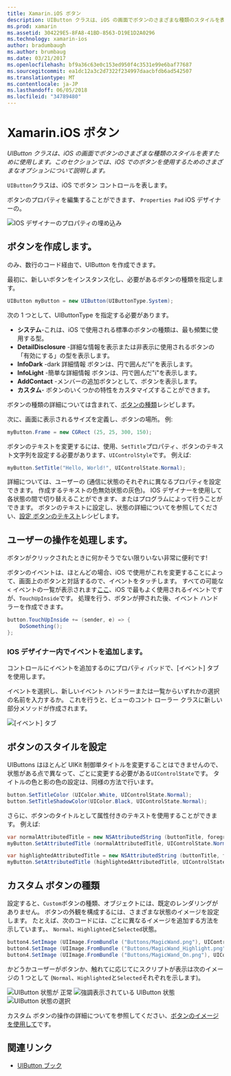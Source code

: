 ```yaml
---
title: Xamarin.iOS ボタン
description: UIButton クラスは、iOS の画面でボタンのさまざまな種類のスタイルを表すために使用します。 このセクションでは、iOS でのボタンを使用するためのさまざまなオプションについて説明します。
ms.prod: xamarin
ms.assetid: 304229E5-8FA8-41BD-8563-D19E1D2A0296
ms.technology: xamarin-ios
author: bradumbaugh
ms.author: brumbaug
ms.date: 03/21/2017
ms.openlocfilehash: bf9a36c63e0c153ed950f4c3531e99e6baf77687
ms.sourcegitcommit: ea1dc12a3c2d7322f234997daacbfdb6ad542507
ms.translationtype: MT
ms.contentlocale: ja-JP
ms.lasthandoff: 06/05/2018
ms.locfileid: "34789480"
---
```

# <a name="buttons-in-xamarinios"></a>Xamarin.iOS ボタン

_UIButton クラスは、iOS の画面でボタンのさまざまな種類のスタイルを表すために使用します。このセクションでは、iOS でのボタンを使用するためのさまざまなオプションについて説明します。_

`UIButton`クラスは、iOS でボタン コントロールを表します。 

ボタンのプロパティを編集することができます、 `Properties Pad` iOS デザイナーの。


![](buttons-images/properties.png "IOS デザイナーのプロパティの埋め込み")

## <a name="creating-a-button"></a>ボタンを作成します。

のみ、数行のコード経由で、UIButton を作成できます。

最初に、新しいボタンをインスタンス化し、必要があるボタンの種類を指定します。

```csharp
UIButton myButton = new UIButton(UIButtonType.System);
```

次の 1 つとして、UIButtonType を指定する必要があります。

- **システム**-これは、iOS で使用される標準のボタンの種類は、最も頻繁に使用する型。
- **DetailDisclosure** -詳細な情報を表示または非表示に使用されるボタンの「有効にする」の型を表示します。
- **InfoDark** -dark 詳細情報 ボタンは、円で囲んだ"i"を表示します。
- **InfoLight** -簡単な詳細情報 ボタンは、円で囲んだ"i"を表示します。
- **AddContact** -メンバーの追加ボタンとして、ボタンを表示します。
- **カスタム**- ボタンのいくつかの特性をカスタマイズすることができます。

ボタンの種類の詳細については含まれて、[ボタンの種類](https://developer.xamarin.com/recipes/ios/standard_controls/buttons/create_different_types_of_buttons/)レシピします。

次に、画面に表示されるサイズを定義し、ボタンの場所。 例:

```csharp
myButton.Frame = new CGRect (25, 25, 300, 150);
```

ボタンのテキストを変更するには、使用、`SetTitle`プロパティ、ボタンのテキスト文字列を設定する必要があります、`UIControlStyle`です。 例えば:

```csharp
myButton.SetTitle("Hello, World!", UIControlState.Normal);
```

詳細については、ユーザーの (通信に状態のそれぞれに異なるプロパティを設定できます。 作成するテキストの色無効状態の灰色)。 IOS デザイナーを使用して各状態の間で切り替えることができます、またはプログラムによって行うことができます。 ボタンのテキストに設定し、状態の詳細についてを参照してください、[設定 ボタンのテキスト](https://developer.xamarin.com/recipes/ios/standard_controls/buttons/set_button_text/)レシピします。

## <a name="dealing-with-user-interactions"></a>ユーザーの操作を処理します。


ボタンがクリックされたときに何かそうでない限りいない非常に便利です! 

ボタンのイベントは、ほとんどの場合、iOS で使用がこれを変更することによって、画面上のボタンと対話するので、イベントをタッチします。 すべての可能な < イベントの一覧が表示されます[ここ](https://developer.apple.com/documentation/uikit/uicontrolevents)、iOS で最もよく使用されるイベントですが、`TouchUpInside`です。 処理を行う、ボタンが押された後、イベント ハンドラーを作成できます。


```csharp
button.TouchUpInside += (sender, e) => {
    DoSomething();
};
```

### <a name="adding-events-in-the-ios-designer"></a>IOS デザイナー内でイベントを追加します。
 
コントロールにイベントを追加するのにプロパティ パッドで、[イベント] タブを使用します。

イベントを選択し、新しいイベント ハンドラーまたは一覧からいずれかの選択の名前を入力するか。 これを行うと、ビューのコント ローラー クラスに新しい部分メソッドが作成されます。

![[イベント] タブ](buttons-images/image1.png)

## <a name="styling-a-button"></a>ボタンのスタイルを設定

UIButtons はほとんど UIKit 制御単タイトルを変更することはできませんので、状態がある点で異なって、ごとに変更する必要がある`UIControlState`です。 タイトルの色と影の色の設定は、同様の方法で行います。

```csharp
button.SetTitleColor (UIColor.White, UIControlState.Normal);
button.SetTitleShadowColor(UIColor.Black, UIControlState.Normal);
```

さらに、ボタンのタイトルとして属性付きのテキストを使用することができます。 例えば:

```csharp
var normalAttributedTitle = new NSAttributedString (buttonTitle, foregroundColor: UIColor.Blue, strikethroughStyle: NSUnderlineStyle.Single);
myButton.SetAttributedTitle (normalAttributedTitle, UIControlState.Normal);

var highlightedAttributedTitle = new NSAttributedString (buttonTitle, foregroundColor: UIColor.Green, strikethroughStyle: NSUnderlineStyle.Thick);
myButton.SetAttributedTitle (highlightedAttributedTitle, UIControlState.Highlighted);
```

## <a name="custom-button-types"></a>カスタム ボタンの種類


設定すると、`Custom`ボタンの種類、オブジェクトには、既定のレンダリングがありません。 ボタンの外観を構成するには、さまざまな状態のイメージを設定します。 たとえば、次のコードには、ごとに異なるイメージを追加する方法を示しています。、 `Normal`、`Highlighted`と`Selected`状態。


```csharp
button4.SetImage (UIImage.FromBundle ("Buttons/MagicWand.png"), UIControlState.Normal);
button4.SetImage (UIImage.FromBundle ("Buttons/MagicWand_Highlight.png"), UIControlState.Highlighted);
button4.SetImage (UIImage.FromBundle ("Buttons/MagicWand_On.png"), UIControlState.Selected);
```


かどうかユーザーがボタンか、触れてに応じてにスクリプトが表示は次のイメージの 1 つとして (`Normal`、`Highlighted`と`Selected`それぞれを示します)。


![](buttons-images/image22.png "UIButton 状態が 正常")
![](buttons-images/image23.png "強調表示されている UIButton 状態")
![](buttons-images/image24.png "UIButton 状態の選択")

カスタム ボタンの操作の詳細についてを参照してください、[ボタンのイメージを使用して](https://developer.xamarin.com/recipes/ios/standard_controls/buttons/use_an_image_for_a_button/)です。


## <a name="related-links"></a>関連リンク

- [UIButton ブック](https://developer.xamarin.com/workbooks/ios/user-interface/UIbutton/uibutton.workbook)
